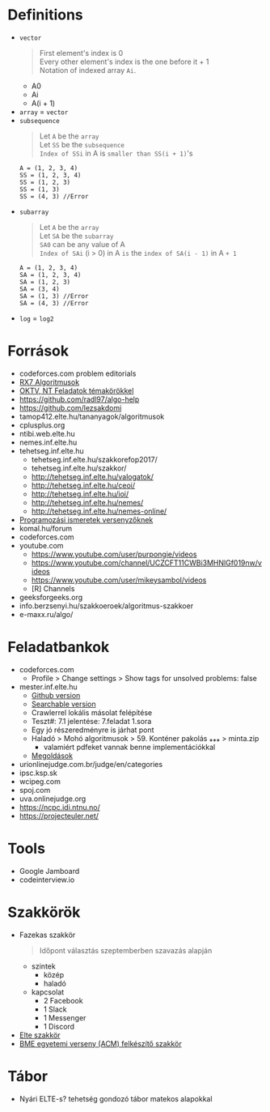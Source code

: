 # Definitions
- `vector`
	> First element's index is 0  
	> Every other element's index is the one before it + 1  
	> Notation of indexed array `Ai`.
	- A0
	- Ai
	- A(i + 1)
- `array` = `vector`
- `subsequence`
	> Let `A` be the `array`  
	> Let `SS` be the `subsequence`  
	> `Index of SSi` in A is `smaller than SS(i + 1)`'s  
	```
	A = (1, 2, 3, 4)
	SS = (1, 2, 3, 4)
	SS = (1, 2, 3)
	SS = (1, 3)
	SS = (4, 3) //Error
	```
- `subarray`
	> Let `A` be the `array`  
	> Let `SA` be the `subarray`  
	> `SA0` can be any value of A  
	> `Index of SAi` (i > 0) in A `is` the `index of SA(i - 1)` in A `+ 1`   
	```
	A = (1, 2, 3, 4)
	SA = (1, 2, 3, 4)
	SA = (1, 2, 3)
	SA = (3, 4)
	SA = (1, 3) //Error
	SA = (4, 3) //Error
	```
- `log` = `log2`

# Források
- codeforces.com problem editorials
- [RX7 Algoritmusok](https://docs.google.com/spreadsheets/u/0/d/11rxrE6mvNq-NfnbyX0-EGrF9vtyuSgEEBFMo1J3XM6U/htmlview)
- [OKTV, NT Feladatok témakörökkel](https://docs.google.com/spreadsheets/d/1pbM7h1uyZjvHwRCUFjximu0HOMwjymR7vg-9ErWXnhg/edit#gid=0)
- https://github.com/radl97/algo-help
- https://github.com/lezsakdomi
- tamop412.elte.hu/tananyagok/algoritmusok
- cplusplus.org
- ntibi.web.elte.hu
- nemes.inf.elte.hu
- tehetseg.inf.elte.hu
	- tehetseg.inf.elte.hu/szakkorefop2017/
	- tehetseg.inf.elte.hu/szakkor/
	- http://tehetseg.inf.elte.hu/valogatok/
	- http://tehetseg.inf.elte.hu/ceoi/
	- http://tehetseg.inf.elte.hu/ioi/
	- http://tehetseg.inf.elte.hu/nemes/
	- http://tehetseg.inf.elte.hu/nemes-online/
- [Programozási ismeretek versenyzőknek](http://www.zmgzeg.sulinet.hu/programozas/#progism3)
- komal.hu/forum
- codeforces.com
- youtube.com
	- https://www.youtube.com/user/purpongie/videos
	- https://www.youtube.com/channel/UCZCFT11CWBi3MHNlGf019nw/videos
	- https://www.youtube.com/user/mikeysambol/videos
	- [R] Channels
- geeksforgeeks.org
- info.berzsenyi.hu/szakkoeroek/algoritmus-szakkoer
- e-maxx.ru/algo/

# Feladatbankok
- codeforces.com
	- Profile > Change settings > Show tags for unsolved problems: false
- mester.inf.elte.hu
	- [Github version](https://github.com/lezsakdomi/elte-mester-data)
	- [Searchable version](https://lezsakdomi.github.io/elte-mester-data)
	- Crawlerrel lokális másolat felépítése
	- Teszt#: 7.1 jelentése: 7.feladat 1.sora
	- Egy jó részeredményre is járhat pont
	- Haladó > Mohó algoritmusok > 59. Konténer pakolás ⁎⁎⁎ > minta.zip
		- valamiért pdfeket vannak benne implementációkkal
	- [Megoldások](https://github.com/lezsakdomi/mester)
- urionlinejudge.com.br/judge/en/categories
- ipsc.ksp.sk
- wcipeg.com
- spoj.com
- uva.onlinejudge.org
- https://ncpc.idi.ntnu.no/
- https://projecteuler.net/

# Tools
- Google Jamboard
- codeinterview.io

# Szakkörök
- Fazekas szakkör
	> Időpont választás szeptemberben szavazás alapján  
	- szintek
		- közép
		- haladó
	- kapcsolat
		- 2 Facebook
		- 1 Slack
		- 1 Messenger
		- 1 Discord
- [Elte szakkör](http://tehetseg.inf.elte.hu/szakkorok.html)
- [BME egyetemi verseny (ACM) felkészítő szakkör](http://cs.bme.hu/acm)

# Tábor
- Nyári ELTE-s? tehetség gondozó tábor matekos alapokkal
